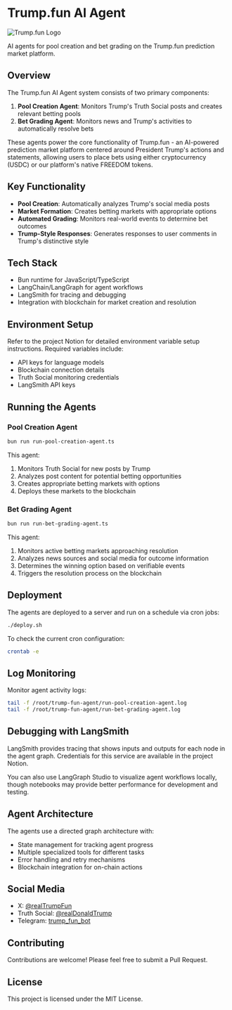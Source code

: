 # Trump.fun AI Agent

![Trump.fun Logo](https://fxewzungnacaxpsnowcu.supabase.co/storage/v1/object/public/trump-fun/logo/trump.fun.logo.jpg)

AI agents for pool creation and bet grading on the Trump.fun prediction market platform.

## Overview

The Trump.fun AI Agent system consists of two primary components:
1. **Pool Creation Agent**: Monitors Trump's Truth Social posts and creates relevant betting pools
2. **Bet Grading Agent**: Monitors news and Trump's activities to automatically resolve bets

These agents power the core functionality of Trump.fun - an AI-powered prediction market platform centered around President Trump's actions and statements, allowing users to place bets using either cryptocurrency (USDC) or our platform's native FREEDOM tokens.

## Key Functionality

- **Pool Creation**: Automatically analyzes Trump's social media posts
- **Market Formation**: Creates betting markets with appropriate options
- **Automated Grading**: Monitors real-world events to determine bet outcomes
- **Trump-Style Responses**: Generates responses to user comments in Trump's distinctive style

## Tech Stack

- Bun runtime for JavaScript/TypeScript
- LangChain/LangGraph for agent workflows
- LangSmith for tracing and debugging
- Integration with blockchain for market creation and resolution

## Environment Setup

Refer to the project Notion for detailed environment variable setup instructions. Required variables include:
- API keys for language models
- Blockchain connection details
- Truth Social monitoring credentials
- LangSmith API keys

## Running the Agents

### Pool Creation Agent

```bash
bun run run-pool-creation-agent.ts
```

This agent:
1. Monitors Truth Social for new posts by Trump
2. Analyzes post content for potential betting opportunities
3. Creates appropriate betting markets with options
4. Deploys these markets to the blockchain

### Bet Grading Agent

```bash
bun run run-bet-grading-agent.ts
```

This agent:
1. Monitors active betting markets approaching resolution
2. Analyzes news sources and social media for outcome information
3. Determines the winning option based on verifiable events
4. Triggers the resolution process on the blockchain

## Deployment

The agents are deployed to a server and run on a schedule via cron jobs:

```bash
./deploy.sh
```

To check the current cron configuration:
```bash
crontab -e
```

## Log Monitoring

Monitor agent activity logs:

```bash
tail -f /root/trump-fun-agent/run-pool-creation-agent.log
tail -f /root/trump-fun-agent/run-bet-grading-agent.log
```

## Debugging with LangSmith

LangSmith provides tracing that shows inputs and outputs for each node in the agent graph. Credentials for this service are available in the project Notion.

You can also use LangGraph Studio to visualize agent workflows locally, though notebooks may provide better performance for development and testing.

## Agent Architecture

The agents use a directed graph architecture with:
- State management for tracking agent progress
- Multiple specialized tools for different tasks
- Error handling and retry mechanisms
- Blockchain integration for on-chain actions

## Social Media

- X: [@realTrumpFun](https://x.com/realTrumpFun)
- Truth Social: [@realDonaldTrump](https://truthsocial.com/@realDonaldTrump)
- Telegram: [trump_fun_bot](https://t.me/trump_fun_bot)

## Contributing

Contributions are welcome! Please feel free to submit a Pull Request.

## License

This project is licensed under the MIT License.
